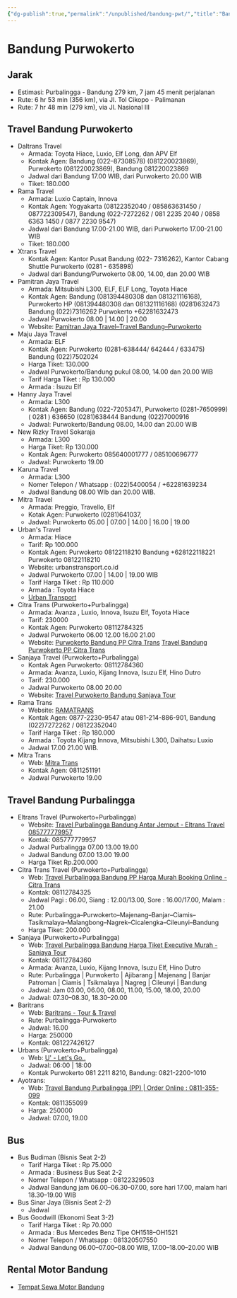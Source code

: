 ```yaml
---
{"dg-publish":true,"permalink":"/unpublished/bandung-pwt/","title":"Bandung Purwokerto","noteIcon":""}
---
```



# Bandung Purwokerto

## Jarak

- Estimasi: Purbalingga - Bandung 279 km, 7 jam 45 menit perjalanan
- Rute: 6 hr 53 min (356 km), via Jl. Tol Cikopo - Palimanan
- Rute: 7 hr 48 min (279 km), via Jl. Nasional III

## Travel Bandung Purwokerto

- Daltrans Travel
    - Armada: Toyota Hiace, Luxio, Elf Long, dan APV Elf
    - Kontak Agen: Bandung (022–87308578) (081220023869), Purwokerto (081220023869), Bandung 081220023869
    - Jadwal dari Bandung 17.00 WIB, dari Purwokerto 20.00 WIB
    - Tiket: 180.000
- Rama Travel
    - Armada: Luxio Captain, Innova
    - Kontak Agen: Yogyakarta (08122352040 / 085863631450 / 087722309547), Bandung (022-7272262 / 081 2235 2040 / 0858 6363 1450 / 0877 2230 9547)
    - Jadwal dari Bandung 17.00-21.00 WIB, dari Purwokerto 17.00-21.00 WIB
    - Tiket: 180.000
- Xtrans Travel
    - Kontak Agen: Kantor Pusat Bandung (022- 7316262), Kantor Cabang Shuttle Purwokerto (0281 - 635898)
    - Jadwal dari Bandung/Purwokerto 08.00, 14.00, dan 20.00 WIB
- Pamitran Jaya Travel
    - Armada: Mitsubishi L300, ELF, ELF Long, Toyota Hiace
    - Kontak Agen: Bandung (081394480308 dan 081321116168), Purwokerto HP (081394480308 dan 081321116168) (0281)632473 Bandung (022)7316262 Purwokerto +62281632473
    - Jadwal Purwokerto 08.00 | 14.00 | 20.00
    - Website: [Pamitran Jaya Travel–Travel Bandung–Purwokerto](https://www.pamitranjayatravel.com/)
- Maju Jaya Travel
    - Armada: ELF
    - Kontak Agen: Purwokerto (0281-638444/ 642444 / 633475) Bandung (022)7502024
    - Harga Tiket: 130.000
    - Jadwal Purwokerto/Bandung pukul 08.00, 14.00 dan 20.00 WIB
    - Tarif Harga Tiket : Rp 130.000
    - Armada : Isuzu Elf
- Hanny Jaya Travel
    - Armada: L300
    - Kontak Agen: Bandung (022-7205347), Purwokerto (0281-7650999) ( 0281 ) 636650 (0281)638444 Bandung (022)7000916
    - Jadwal: Purwokerto/Bandung 08.00, 14.00 dan 20.00 WIB
- New Rizky Travel Sokaraja
    - Armada: L300
    - Harga Tiket: Rp 130.000
    - Kontak Agen: Purwokerto 085640001777 / 085100696777
    - Jadwal: Purwokerto 19.00
- Karuna Travel
    - Armada: L300
    - Nomer Telepon / Whatsapp : (022)5400054 / +62281639234
    - Jadwal Bandung 08.00 WIb dan 20.00 WIB.
- Mitra Travel
    - Armada: Preggio, Travello, Elf
    - Kotak Agen: Purwokerto (0281)641037,
    - Jadwal: Purwokerto 05.00 | 07.00 | 14.00 | 16.00 | 19.00
- Urban's Travel
    - Armada: Hiace
    - Tarif: Rp 100.000
    - Kontak Agen: Purwokerto 08122118210 Bandung +628122118221 Purwokerto 08122118210
    - Website: urbanstransport.co.id
    - Jadwal Purwokerto 07.00 | 14.00 | 19.00 WIB
    - Tarif Harga Tiket : Rp 110.000
    - Armada : Toyota Hiace
    - [Urban Transport](https://urbanstransport.co.id/)
- Citra Trans (Purwokerto+Purbalingga)
    - Armada: Avanza , Luxio, Innova, Isuzu Elf, Toyota Hiace
    - Tarif: 230000
    - Kontak Agen: Purwokerto 08112784325
    - Jadwal Purwokerto 06.00 12.00 16.00 21.00
    - Website: [Purwokerto Bandung PP Citra Trans](https://www.citratrans.com/travel-purwokerto-bandung/) [Travel Bandung Purwokerto PP Citra Trans](https://www.citratrans.com/travel-bandung-purwokerto/)
- Sanjaya Travel (Purwokerto+Purbalingga)
    - Kontak Agen Purwokerto: 08112784360
    - Armada: Avanza, Luxio, Kijang Innova, Isuzu Elf, Hino Dutro
    - Tarif: 230.000
    - Jadwal Purwokerto 08.00 20.00
    - Website: [Travel Purwokerto Bandung Sanjaya Tour](https://sanjayatour.com/travel-purwokerto-bandung/)
- Rama Trans
    - Website: [RAMATRANS](https://web.ramatrans.com/)
    - Kontak Agen: 0877-2230-9547 atau 081-214-886-901, Bandung (022)7272262 / 08122352040
    - Tarif Harga Tiket : Rp 180.000
    - Armada : Toyota Kijang Innova, Mitsubishi L300, Daihatsu Luxio
    - Jadwal 17.00 21.00 WIB.
- Mitra Trans
    - Web: [Mitra Trans](https://mitratrans.co.id/purwokerto-bandung/)
    - Kontak Agen: 0811251191
    - Jadwal Purwokerto 19.00


## Travel Bandung Purbalingga

- Eltrans Travel (Purwokerto+Purbalingga)
    - Website: [Travel Purbalingga Bandung Antar Jemput - Eltrans Travel 085777779957](https://eltranstravel.com/travel-purbalingga-bandung/)
    - Kontak: 085777779957
    - Jadwal Purbalingga 07.00 13.00 19.00
    - Jadwal Bandung 07.00 13.00 19.00
    - Harga Tiket Rp.200.000
- Citra Trans Travel (Purwokerto+Purbalingga)
    - Web: [Travel Purbalingga Bandung PP Harga Murah Booking Online - Citra Trans](https://www.citratrans.com/travel-purbalingga-bandung/)
    - Kontak: 08112784325
    - Jadwal Pagi : 06.00, Siang : 12.00/13.00, Sore : 16.00/17.00, Malam : 21.00
    - Rute: Purbalingga–Purwokerto–Majenang–Banjar–Ciamis–Tasikmalaya–Malangbong–Nagrek–Cicalengka–Cileunyi–Bandung
    - Harga Tiket: 200.000
- Sanjaya (Purwokerto+Purbalingga)
    - Web: [Travel Purbalingga Bandung Harga Tiket Executive Murah - Sanjaya Tour](https://sanjayatour.com/travel-purbalingga-bandung/)
    - Kontak: 08112784360
    - Armada: Avanza, Luxio, Kijang Innova, Isuzu Elf, Hino Dutro
    - Rute: Purbalingga | Purwokerto | Ajibarang | Majenang | Banjar Patroman | Ciamis | Tsikmalaya | Nagreg | Cileunyi | Bandung
    - Jadwal: Jam 03.00, 06.00, 08.00, 11.00, 15.00, 18.00, 20.00
    - Jadwal: 07.30–08.30, 18.30–20.00
- Baritrans
    - Web: [Baritrans - Tour & Travel](https://baritrans.com/index.php)
    - Rute: Purbalingga-Purwokerto
    - Jadwal: 16.00
    - Harga: 250000
    - Kontak: 081227426127
- Urbans (Purwokerto+Purbalingga)
    - Web: [U' - Let's Go..](https://urbanstransport.co.id/#sq-tab-section)
    - Jadwal: 06:00 | 18:00
    - Kontak Purwokerto 081 2211 8210, Bandung: 0821-2200-1010
- Ayotrans:
    - Web: [Travel Bandung Purbalingga (PP) | Order Online : 0811-355-099](https://ayotrans.com/tour/travel-bandung-purbalingga/)
    - Kontak: 0811355099
    - Harga: 250000
    - Jadwal: 07.00, 19.00


## Bus

- Bus Budiman (Bisnis Seat 2-2)
    - Tarif Harga Tiket : Rp 75.000
    - Armada : Business Bus Seat 2-2
    - Nomer Telepon / Whatsapp : 08122329503
    - Jadwal Bandung jam 06.00–06.30–07.00, sore hari 17.00, malam hari 18.30–19.00 WIB
- Bus Sinar Jaya (Bisnis Seat 2-2)
    - Jadwal
- Bus Goodwill (Ekonomi Seat 3-2)
    - Tarif Harga Tiket : Rp 70.000
    - Armada : Bus Mercedes Benz Tipe OH1518–OH1521
    - Nomer Telepon / Whatsapp : 081320507550
    - Jadwal Bandung 06.00–07.00–08.00 WIB, 17.00–18.00–20.00 WIB

## Rental Motor Bandung

- [Tempat Sewa Motor Bandung](https://ngetripkemana.com/10-tempat-sewa-motor-bandung/)

